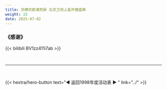 ```yaml
---
title: 京穗欢歌满荧屏 北京卫视上星开播盛典
weight: 15
date: 2025-07-02
---
```


### 《感谢》

{{< bilibili BV1zz411i7ab >}}

<br>
<hr>
<br>

{{< hextra/hero-button text="◀ 返回1998年度活动表 ▶ " link="../" >}}